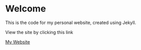 # Welcome
This is the code for my personal website, created using Jekyll.

View the site by clicking this link

[My Website](https://www.youtube.com/watch?v=dQw4w9WgXcQ)
